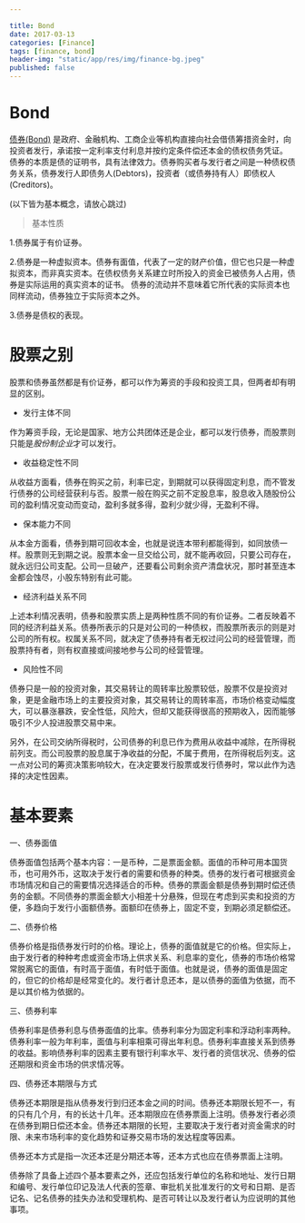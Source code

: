 ```yaml
---

title: Bond
date: 2017-03-13
categories: [Finance]
tags: [finance, bond]
header-img: "static/app/res/img/finance-bg.jpeg"
published: false
---
```


# Bond

[债券(Bond)](http://wiki.mbalib.com/wiki/Bond) 是政府、金融机构、工商企业等机构直接向社会借债筹措资金时，向投资者发行，承诺按一定利率支付利息并按约定条件偿还本金的债权债务凭证。
债券的本质是债的证明书，具有法律效力。债券购买者与发行者之间是一种债权债务关系，债券发行人即债务人(Debtors)，投资者（或债券持有人）即债权人(Creditors)。


(以下皆为基本概念，请放心跳过)

> 基本性质

1.债券属于有价证券。

2.债券是一种虚拟资本。债券有面值，代表了一定的财产价值，但它也只是一种虚拟资本，而非真实资本。在债权债务关系建立时所投入的资金已被债务人占用，债券是实际运用的真实资本的证书。
债券的流动并不意味着它所代表的实际资本也同样流动，债券独立于实际资本之外。

3.债券是债权的表现。


# 股票之别

股票和债券虽然都是有价证券，都可以作为筹资的手段和投资工具，但两者却有明显的区别。

- 发行主体不同

作为筹资手段，无论是国家、地方公共团体还是企业，都可以发行债券，而股票则只能是*股份制企业*才可以发行。

- 收益稳定性不同

从收益方面看，债券在购买之前，利率已定，到期就可以获得固定利息，而不管发行债券的公司经营获利与否。股票一般在购买之前不定股息率，股息收入随股份公司的盈利情况变动而变动，盈利多就多得，盈利少就少得，无盈利不得。

- 保本能力不同

从本金方面看，债券到期可回收本金，也就是说连本带利都能得到，如同放债一样。股票则无到期之说。股票本金一旦交给公司，就不能再收回，只要公司存在，就永远归公司支配。公司一旦破产，还要看公司剩余资产清盘状况，那时甚至连本金都会蚀尽，小股东特别有此可能。

- 经济利益关系不同

上述本利情况表明，债券和股票实质上是两种性质不同的有价证券。二者反映着不同的经济利益关系。债券所表示的只是对公司的一种债权，而股票所表示的则是对公司的所有权。权属关系不同，就决定了债券持有者无权过问公司的经营管理，而股票持有者，则有权直接或间接地参与公司的经营管理。

- 风险性不同

债券只是一般的投资对象，其交易转让的周转率比股票较低，股票不仅是投资对象，更是金融市场上的主要投资对象，其交易转让的周转率高，市场价格变动幅度大，可以暴涨暴跌，安全性低，风险大，但却又能获得很高的预期收入，因而能够吸引不少人投进股票交易中来。

另外，在公司交纳所得税时，公司债券的利息已作为费用从收益中减除，在所得税前列支。而公司股票的股息属于净收益的分配，不属于费用，在所得税后列支。这一点对公司的筹资决策影响较大，在决定要发行股票或发行债券时，常以此作为选择的决定性因素。


# 基本要素

一、债券面值

债券面值包括两个基本内容：一是币种，二是票面金额。面值的币种可用本国货币，也可用外币，这取决于发行者的需要和债券的种类。债券的发行者可根据资金市场情况和自己的需要情况选择适合的币种。债券的票面金额是债券到期时偿还债务的金额。不同债券的票面金额大小相差十分悬殊，但现在考虑到买卖和投资的方便，多趋向于发行小面额债券。面额印在债券上，固定不变，到期必须足额偿还。


二、债券价格

债券价格是指债券发行时的价格。理论上，债券的面值就是它的价格。但实际上，由于发行者的种种考虑或资金市场上供求关系、利息率的变化，债券的市场价格常常脱离它的面值，有时高于面值，有时低于面值。也就是说，债券的面值是固定的，但它的价格却是经常变化的。发行者计息还本，是以债券的面值为依据，而不是以其价格为依据的。


三、债券利率

债券利率是债券利息与债券面值的比率。债券利率分为固定利率和浮动利率两种。债券利率一般为年利率，面值与利率相乘可得出年利息。债券利率直接关系到债券的收益。影响债券利率的因素主要有银行利率水平、发行者的资信状况、债券的偿还期限和资金市场的供求情况等。


四、债券还本期限与方式

债券还本期限是指从债券发行到归还本金之间的时间。债券还本期限长短不一，有的只有几个月，有的长达十几年。还本期限应在债券票面上注明。债券发行者必须在债券到期日偿还本金。债券还本期限的长短，主要取决于发行者对资金需求的时限、未来市场利率的变化趋势和证券交易市场的发达程度等因素。

债券还本方式是指一次还本还是分期还本等，还本方式也应在债券票面上注明。

债券除了具备上述四个基本要素之外，还应包括发行单位的名称和地址、发行日期和编号、发行单位印记及法人代表的签章、审批机关批准发行的文号和日期、是否记名、记名债券的挂失办法和受理机构、是否可转让以及发行者认为应说明的其他事项。








